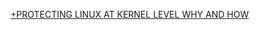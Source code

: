 
[+PROTECTING LINUX AT KERNEL LEVEL WHY AND HOW](https://hardenedvault.net/blog/2023-07-09-protecting-linux-kernel-why-how/)

